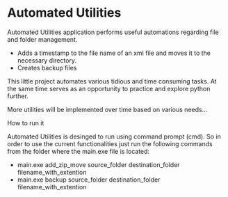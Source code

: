 # Automated Utilities
Automated Utilities application performs useful automations regarding file and folder management.
- Adds a timestamp to the file name of an xml file and moves it to the necessary directory.
- Creates backup files

This little project automates various tidious and time consuming tasks. At the same time serves as an opportunity to practice and explore python further.

More utilities will be implemented over time based on various needs...


How to run it

Automated Utilities is desinged to run using command prompt (cmd). So in order to use the current functionalities just run the following commands from the folder where the main.exe file is located:
- main.exe add_zip_move source_folder destination_folder filename_with_extention
- main.exe backup source_folder destination_folder filename_with_extention
  
